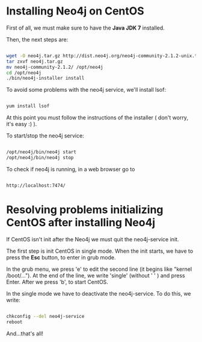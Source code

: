 # Installing Neo4j on CentOS #

First of all, we must make sure to have the **Java JDK 7** installed.

Then, the next steps are:

```bash

wget -O neo4j.tar.gz http://dist.neo4j.org/neo4j-community-2.1.2-unix.tar.gz
tar zxvf neo4j.tar.gz
mv neo4j-community-2.1.2/ /opt/neo4j
cd /opt/neo4j
./bin/neo4j-installer install

```
To avoid some problems with the neo4j service, we'll install lsof:


```bash

yum install lsof
```

At this point you must follow the instructions of the installer ( don't worry, it's easy :) ).

To start/stop the neo4j service:


```bash

/opt/neo4j/bin/neo4j start
/opt/neo4j/bin/neo4j stop
```

To check if neo4j is running, in a web browser go to 
```bash

http://localhost:7474/
```

# Resolving problems initializing CentOS after installing Neo4j #

If CentOS isn't init after the Neo4j we must quit the neo4j-service init.

The first step is init CentOS in single mode. When the init starts, we have to press the **Esc** button, to enter in grub mode.

In the grub menu, we press 'e' to edit the second line (it begins like "kernel /boot/..."). At the end of the line, we write 'single' (without ' ' ) and press Enter. After we press 'b', to start CentOS.

In the single mode we have to deactivate the neo4j-service. To do this, we write:

```bash

chkconfig --del neo4j-service
reboot
```

And...that's all!